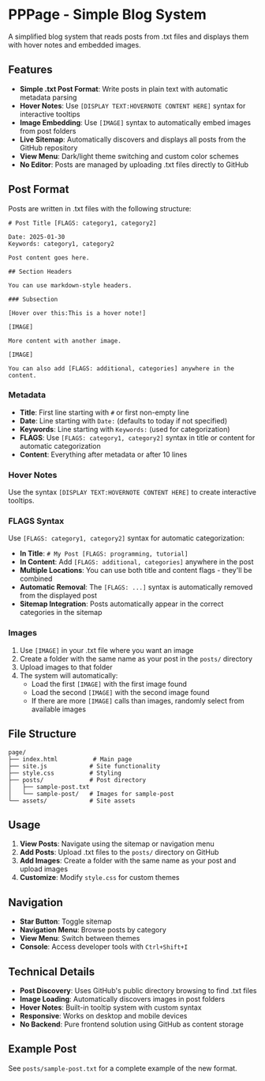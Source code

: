 # PPPage - Simple Blog System

A simplified blog system that reads posts from .txt files and displays them with hover notes and embedded images.

## Features

- **Simple .txt Post Format**: Write posts in plain text with automatic metadata parsing
- **Hover Notes**: Use `[DISPLAY TEXT:HOVERNOTE CONTENT HERE]` syntax for interactive tooltips
- **Image Embedding**: Use `[IMAGE]` syntax to automatically embed images from post folders
- **Live Sitemap**: Automatically discovers and displays all posts from the GitHub repository
- **View Menu**: Dark/light theme switching and custom color schemes
- **No Editor**: Posts are managed by uploading .txt files directly to GitHub

## Post Format

Posts are written in .txt files with the following structure:

```
# Post Title [FLAGS: category1, category2]

Date: 2025-01-30
Keywords: category1, category2

Post content goes here.

## Section Headers

You can use markdown-style headers.

### Subsection

[Hover over this:This is a hover note!]

[IMAGE]

More content with another image.

[IMAGE]

You can also add [FLAGS: additional, categories] anywhere in the content.
```

### Metadata

- **Title**: First line starting with `#` or first non-empty line
- **Date**: Line starting with `Date:` (defaults to today if not specified)
- **Keywords**: Line starting with `Keywords:` (used for categorization)
- **FLAGS**: Use `[FLAGS: category1, category2]` syntax in title or content for automatic categorization
- **Content**: Everything after metadata or after 10 lines

### Hover Notes

Use the syntax `[DISPLAY TEXT:HOVERNOTE CONTENT HERE]` to create interactive tooltips.

### FLAGS Syntax

Use `[FLAGS: category1, category2]` syntax for automatic categorization:

- **In Title**: `# My Post [FLAGS: programming, tutorial]`
- **In Content**: Add `[FLAGS: additional, categories]` anywhere in the post
- **Multiple Locations**: You can use both title and content flags - they'll be combined
- **Automatic Removal**: The `[FLAGS: ...]` syntax is automatically removed from the displayed post
- **Sitemap Integration**: Posts automatically appear in the correct categories in the sitemap

### Images

1. Use `[IMAGE]` in your .txt file where you want an image
2. Create a folder with the same name as your post in the `posts/` directory
3. Upload images to that folder
4. The system will automatically:
   - Load the first `[IMAGE]` with the first image found
   - Load the second `[IMAGE]` with the second image found
   - If there are more `[IMAGE]` calls than images, randomly select from available images

## File Structure

```
page/
├── index.html          # Main page
├── site.js            # Site functionality
├── style.css          # Styling
├── posts/             # Post directory
│   ├── sample-post.txt
│   └── sample-post/   # Images for sample-post
└── assets/            # Site assets
```

## Usage

1. **View Posts**: Navigate using the sitemap or navigation menu
2. **Add Posts**: Upload .txt files to the `posts/` directory on GitHub
3. **Add Images**: Create a folder with the same name as your post and upload images
4. **Customize**: Modify `style.css` for custom themes

## Navigation

- **Star Button**: Toggle sitemap
- **Navigation Menu**: Browse posts by category
- **View Menu**: Switch between themes
- **Console**: Access developer tools with `Ctrl+Shift+I`

## Technical Details

- **Post Discovery**: Uses GitHub's public directory browsing to find .txt files
- **Image Loading**: Automatically discovers images in post folders
- **Hover Notes**: Built-in tooltip system with custom syntax
- **Responsive**: Works on desktop and mobile devices
- **No Backend**: Pure frontend solution using GitHub as content storage

## Example Post

See `posts/sample-post.txt` for a complete example of the new format.
